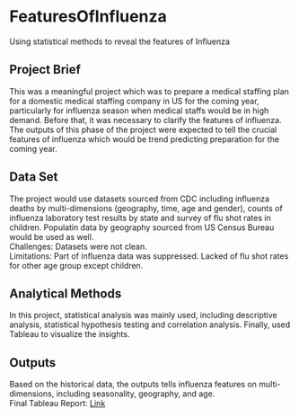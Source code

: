 # FeaturesOfInfluenza
Using statistical methods to reveal the features of Influenza

## Project Brief
This was a meaningful project which was to prepare a medical staffing plan for a domestic medical staffing company in US for the coming year, particularly for influenza season when medical staffs would be in high demand. Before that, it was necessary to clarify the features of influenza. The outputs of this phase of the project were expected to tell the crucial features of influenza which would be trend predicting preparation for the coming year.

## Data Set
The project would use datasets sourced from CDC including influenza deaths by multi-dimensions (geography, time, age and gender), counts of influenza laboratory test results by state and survey of flu shot rates in children. Populatin data by geography sourced from US Census Bureau would be used as well.  
Challenges: Datasets were not clean.  
Limitations: Part of influenza data was suppressed. Lacked of flu shot rates for other age group except children.

## Analytical Methods
In this project, statistical analysis was mainly used, including descriptive analysis, statistical hypothesis testing and correlation analysis. Finally, used Tableau to visualize the insights.

## Outputs
Based on the historical data, the outputs tells influenza features on multi-dimensions, including seasonality, geography, and age.  
Final Tableau Report: [Link](https://public.tableau.com/app/profile/elva7348/viz/PrepareStaffingNeedsforFluSeason/PrepareStaffingNeedsforFluSeason?publish=yes)
